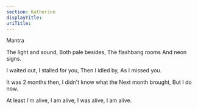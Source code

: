 ```yaml
---
section: Katherine
displayTitle:
uriTitle:
---
```


Mantra

The light and sound,
Both pale besides,
The flashbang rooms
And neon signs.

I waited out,
I stalled for you,
Then I idled by,
As I missed you.

It was 2 months then,
I didn't know what the
Next month brought,
But I do now.

At least I'm alive,
I am alive,
I was alive,
I am alive.
